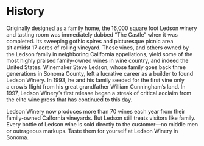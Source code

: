 # History
Originally designed as a family home, the 16,000 square foot Ledson winery and tasting room was immediately dubbed “The Castle” when it was completed. Its sweeping gothic spires and picturesque picnic area sit amidst 17 acres of rolling vineyard. These vines, and others owned by the Ledson family in neighboring California appellations, yield some of the most highly praised family-owned wines in wine country, and indeed the United States.
Winemaker Steve Ledson, whose family goes back three generations in Sonoma County, left a lucrative career as a builder to found Ledson Winery. In 1993, he and his family seeded for the first vine only a crow’s flight from his great grandfather William Cunningham’s land. In 1997, Ledson Winery’s first release began a streak of critical acclaim from the elite wine press that has continued to this day.

Ledson Winery now produces more than 70 wines each year from their family-owned Calfornia vineyards. But Ledson still treats visitors like family. Every bottle of Ledson wine is sold directly to the customer—no middle men or outrageous markups. Taste them for yourself at Ledson Winery in Sonoma.
